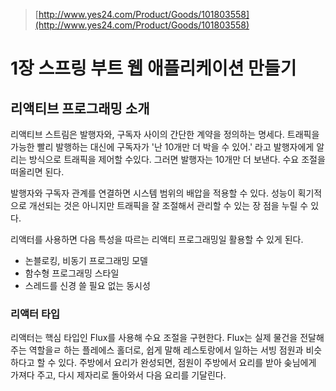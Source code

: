 > [http://www.yes24.com/Product/Goods/101803558](http://www.yes24.com/Product/Goods/101803558)


# 1장 스프링 부트 웹 애플리케이션 만들기


## 리액티브 프로그래밍 소개

리액티브 스트림은 발행자와, 구독자 사이의 간단한 계약을 정의하는 명세다. 트래픽을 가능한 빨리  발행하는 대신에 구독자가 '난 10개만 더 박을 수 있어.' 라고 발행자에게 알리는 방식으로 트래픽을 제어할 수있다. 그러면 발행자는 10개만 더 보낸다. 수요 조절을 떠올리면 된다.

발행자와 구독자 관계를 연결하면 시스템 범위의 배압을 적용할 수 있다. 성능이 획기적으로 개선되는 것은 아니지만 트래픽을 잘 조절해서 관리할 수 있는 장 점을 누릴 수 있다.

리액터를 사용하면 다음 특성을 따르는 리액티 프로그래밍일 활용할 수 있게 된다.
* 논블로킹, 비동기 프로그래밍 모델
* 함수형 프로그래밍 스타일
* 스레드를 신경 쓸 필요 없는 동시성

### 리액터 타입

리액터는 핵심 타입인 Flux<T>를 사용해 수요 조절을 구현한다. Flux<T>는 실제 물건을 전달해주는 역할을ㄹ 하는 플레에스 홀더로, 쉽게 말해 레스토랑에서 일하는 서빙 점원과 비슷하다고 할 수 있다. 주방에서 요리가 완성되면, 점원이 주방에서 요리를 받아 솢님에게 가져다 주고, 다시 제자리로 돌아와서 다음 요리를 기달린다.